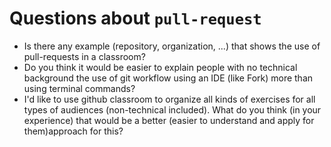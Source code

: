 # Questions about `pull-request`
 
- Is there any example (repository, organization, ...) that shows the use of pull-requests in a classroom?
- Do you think it would be easier to explain people with no technical background the use of git workflow using an IDE (like Fork) more than using terminal commands?
- I'd like to use github classroom to organize all kinds of exercises for all types of audiences (non-technical included). What do you think (in your experience) that would be a better (easier to understand and apply for them)approach for this? 